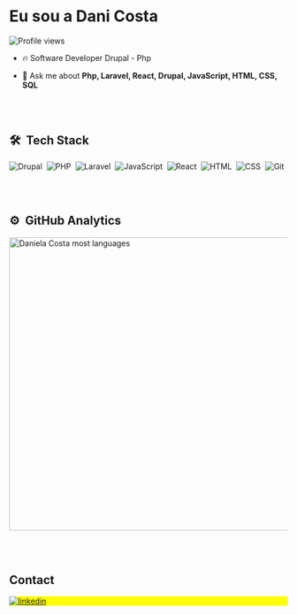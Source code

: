 
<h1 align="left">Eu sou a Dani Costa</h1>
<p align="left"> <img src="https://komarev.com/ghpvc/?username=daniela-costa-ada&color=yellow" alt="Profile views" /> </p>

- 🔥 Software Developer Drupal - Php

- 💬 Ask me about **Php, Laravel, React, Drupal, JavaScript, HTML, CSS, SQL**

<br><br>

## 🛠 &nbsp;Tech Stack
![Drupal](https://img.shields.io/badge/-Drupal-05122A?style=flat&logo=drupal)&nbsp;
![PHP](https://img.shields.io/badge/-Php-05122A?style=flat&logo=php)&nbsp;
![Laravel](https://img.shields.io/badge/-Laravel-05122A?style=flat&logo=laravel)&nbsp;
![JavaScript](https://img.shields.io/badge/-JavaScript-05122A?style=flat&logo=javascript)&nbsp;
![React](https://img.shields.io/badge/-React-05122A?style=flat&logo=react)&nbsp;
![HTML](https://img.shields.io/badge/-HTML-05122A?style=flat&logo=HTML5)&nbsp;
![CSS](https://img.shields.io/badge/-CSS-05122A?style=flat&logo=CSS3&logoColor=1572B6)&nbsp;
![Git](https://img.shields.io/badge/-Git-05122A?style=flat&logo=git)&nbsp;

<br><br>

## ⚙️ &nbsp;GitHub Analytics

<p align="left">
<img width="530em" src="https://github-readme-stats.vercel.app/api/top-langs/?username=daniela-costa-ada&layout=compact&theme=vision-friendly-dark" alt="Daniela Costa most languages"/>
</p>

<br><br>

## Contact

<p align="left" style="background:yellow">
<a href="https://www.linkedin.com/in/echodanielacosta/" target="_blank">
  <img align="center" src="https://img.shields.io/badge/-danielacosta-05122A?style=flat&logo=linkedin" alt="linkedin"/>
</a>
</p>

